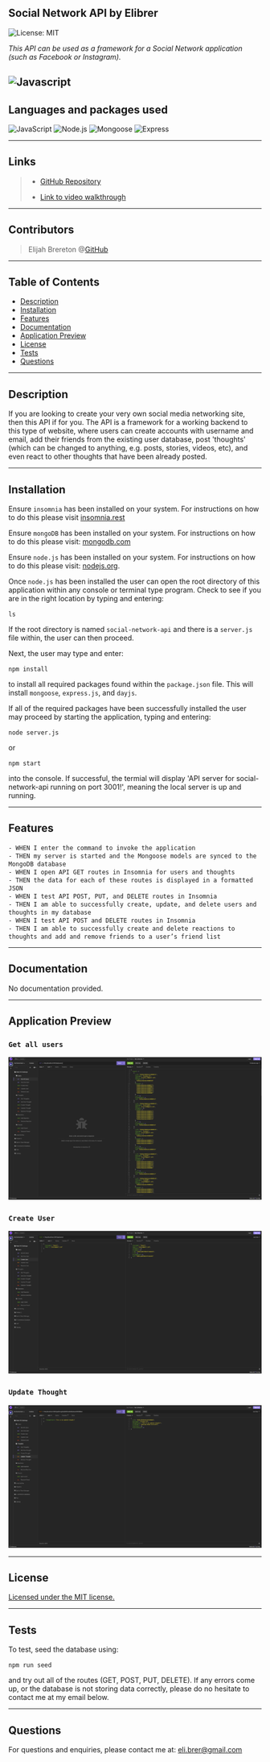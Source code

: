 ## Social Network API by Elibrer 
![License: MIT](https://img.shields.io/badge/License-MIT-yellow.svg)

*This API can be used as a framework for a Social Network application (such as Facebook or Instagram).*

![Javascript](https://img.shields.io/badge/JavaScript-100%25-yellow)
---

## Languages and packages used
![JavaScript](https://img.shields.io/badge/JavaScript-323330?style=for-the-badge&logo=javascript&logoColor=F7DF1E) ![Node.js](https://img.shields.io/badge/Node.js-43853D?style=for-the-badge&logo=node.js&logoColor=white) ![Mongoose](https://img.shields.io/badge/mongoose-blue?style=for-the-badge&logo=mongoose) ![Express](https://img.shields.io/badge/express.js-404D59?style=for-the-badge&logo=express&logoColor=white)

---

## Links
> - [GitHub Repository](https://github.com/elibrer/social-network-api)
> 
> - [Link to video walkthrough]()

---

## Contributors
> Elijah Brereton @[GitHub](https://github.com/elibrer)

---

## Table of Contents
- [Description](#description)
- [Installation](#installation)
- [Features](#features)
- [Documentation](#documentation)
- [Application Preview](#application-preview)
- [License](#license)
- [Tests](#tests)
- [Questions](#questions)

---

## Description
If you are looking to create your very own social media networking site, then this API if for you. The API is a framework for a working backend to this type of website, where users can create accounts with username and email, add their friends from the existing user database, post 'thoughts' (which can be changed to anything, e.g. posts, stories, videos, etc), and even react to other thoughts that have been already posted.

---

## Installation
Ensure `insomnia` has been installed on your system. For instructions on how to do this please visit [insomnia.rest](https://insomnia.rest/)

Ensure `mongoDB` has been installed on your system. For instructions on how to do this please visit: [mongodb.com](https://www.mongodb.com/docs/manual/installation/)

Ensure `node.js` has been installed on your system. For instructions on how to do this please visit: [nodejs.org](https://nodejs.org/en). 


Once `node.js` has been installed the user can open the root directory of this application within any console or terminal type program. Check to see if you are in the right location by typing and entering:
```
ls
```
If the root directory is named `social-network-api` and there is a `server.js` file within, the user can then proceed. 

Next, the user may type and enter: 
```
npm install
```
to install all required packages found within the `package.json` file. This will install `mongoose`, `express.js`, and `dayjs`. 


If all of the required packages have been successfully installed the user may proceed by starting the application, typing and entering:

```
node server.js
```
or
```
npm start
```
into the console. If successful, the termial will display 'API server for social-network-api running on port 3001!', meaning the local server is up and running. 

---

## Features
```
- WHEN I enter the command to invoke the application
- THEN my server is started and the Mongoose models are synced to the MongoDB database
- WHEN I open API GET routes in Insomnia for users and thoughts
- THEN the data for each of these routes is displayed in a formatted JSON
- WHEN I test API POST, PUT, and DELETE routes in Insomnia
- THEN I am able to successfully create, update, and delete users and thoughts in my database
- WHEN I test API POST and DELETE routes in Insomnia
- THEN I am able to successfully create and delete reactions to thoughts and add and remove friends to a user’s friend list
```

---

## Documentation
No documentation provided.

---

## Application Preview
### `Get all users`
![Get All Users](./public/images/getAllUsers.png)
### `Create User`
![Create User](./public/images/createUser.png)
### `Update Thought`
![Update Thought](./public/images/updateThought.png)

---

## License
[Licensed under the MIT license.](https://opensource.org/licenses/MIT)

---

## Tests
To test, seed the database using:
```
npm run seed
```
and try out all of the routes (GET, POST, PUT, DELETE). If any errors come up, or the database is not storing data correctly, please do no hesitate to contact me at my email below. 

---

## Questions
For questions and enquiries, please contact me at: 
[eli.brer@gmail.com](eli.brer@gmail.com)